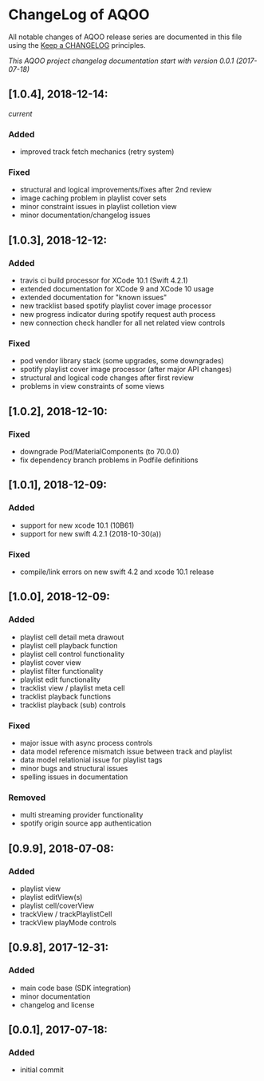 # ChangeLog of AQOO

All notable changes of AQOO release series are documented in this file using the [Keep a CHANGELOG](http://keepachangelog.com/) principles.

_This AQOO project changelog documentation start with version 0.0.1 (2017-07-18)_

## [1.0.4], 2018-12-14:
_current_

### Added

* improved track fetch mechanics (retry system)

### Fixed

* structural and logical improvements/fixes after 2nd review
* image caching problem in playlist cover sets
* minor constraint issues in playlist colletion view
* minor documentation/changelog issues

## [1.0.3], 2018-12-12:

### Added

* travis ci build processor for XCode 10.1 (Swift 4.2.1)
* extended documentation for XCode 9 and XCode 10 usage
* extended documentation for "known issues"
* new tracklist based spotify playlist cover image processor
* new  progress indicator during spotify request auth process
* new connection check handler for all net related view controls

### Fixed

* pod vendor library stack (some upgrades, some downgrades)
* spotify playlist cover image processor (after major API changes)
* structural and logical code changes after first review
* problems in view constraints of some views

## [1.0.2], 2018-12-10:

### Fixed

* downgrade Pod/MaterialComponents (to 70.0.0)
* fix dependency branch problems in Podfile definitions


## [1.0.1], 2018-12-09:

### Added

* support for new xcode 10.1 (10B61)
* support for new swift 4.2.1 (2018-10-30(a))

### Fixed

* compile/link errors on new swift 4.2 and xcode 10.1 release


## [1.0.0], 2018-12-09:

### Added

* playlist cell detail meta drawout
* playlist cell playback function
* playlist cell control functionality
* playlist cover view
* playlist filter functionality
* playlist edit functionality
* tracklist view / playlist meta cell
* tracklist playback functions
* tracklist playback (sub) controls

### Fixed

* major issue with async process controls
* data model reference mismatch issue between track and playlist
* data model relationial issue for playlist tags
* minor bugs and structural issues
* spelling issues in documentation

### Removed

* multi streaming provider functionality
* spotify origin source app authentication


## [0.9.9], 2018-07-08:

### Added

* playlist view
* playlist editView(s)
* playlist cell/coverView
* trackView / trackPlaylistCell
* trackView playMode controls

## [0.9.8], 2017-12-31:

### Added

* main code base (SDK integration)
* minor documentation
* changelog and license

## [0.0.1], 2017-07-18:

### Added

* initial commit